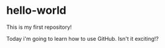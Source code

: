 # hello-world

This is my first repository!

Today i'm going to learn how to use GitHub.
Isn't it exciting!?
